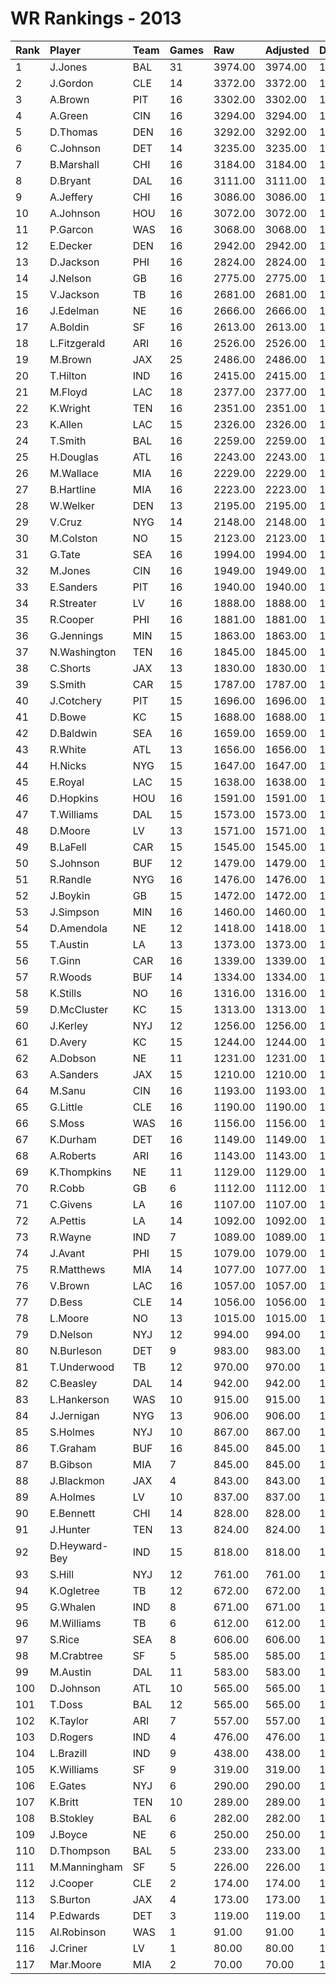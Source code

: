 # WR Rankings - 2013

| Rank | Player        | Team | Games | Raw     | Adjusted | Difficulty | Avg/Game | Typical | Consistency | Trend    |
| :----| :-------------| :----| :-----| :-------| :--------| :----------| :--------| :-------| :-----------| :--------|
| 1    | J.Jones       | BAL  | 31    | 3974.00 | 3974.00  | 1.000      | 128.19   | 127.50  | 18/0/13     | +220.7%  |
| 2    | J.Gordon      | CLE  | 14    | 3372.00 | 3372.00  | 1.000      | 240.86   | 246.00  | 8/1/5       | +129.3%  |
| 3    | A.Brown       | PIT  | 16    | 3302.00 | 3302.00  | 1.000      | 206.38   | 207.00  | 9/3/4       | +61.9%   |
| 4    | A.Green       | CIN  | 16    | 3294.00 | 3294.00  | 1.000      | 205.88   | 214.50  | 9/1/6       | +92.8%   |
| 5    | D.Thomas      | DEN  | 16    | 3292.00 | 3292.00  | 1.000      | 205.75   | 213.50  | 8/3/5       | +93.1%   |
| 6    | C.Johnson     | DET  | 14    | 3235.00 | 3235.00  | 1.000      | 231.07   | 192.00  | 5/1/8       | +161.0%  |
| 7    | B.Marshall    | CHI  | 16    | 3184.00 | 3184.00  | 1.000      | 199.00   | 198.50  | 8/1/7       | +90.0%   |
| 8    | D.Bryant      | DAL  | 16    | 3111.00 | 3111.00  | 1.000      | 194.44   | 197.00  | 6/3/7       | +113.9%  |
| 9    | A.Jeffery     | CHI  | 16    | 3086.00 | 3086.00  | 1.000      | 192.88   | 189.50  | 9/3/4       | +128.6%  |
| 10   | A.Johnson     | HOU  | 16    | 3072.00 | 3072.00  | 1.000      | 192.00   | 185.50  | 8/1/7       | +140.6%  |
| 11   | P.Garcon      | WAS  | 16    | 3068.00 | 3068.00  | 1.000      | 191.75   | 203.00  | 11/0/5      | +73.4%   |
| 12   | E.Decker      | DEN  | 16    | 2942.00 | 2942.00  | 1.000      | 183.88   | 183.00  | 9/0/7       | +210.3%  |
| 13   | D.Jackson     | PHI  | 16    | 2824.00 | 2824.00  | 1.000      | 176.50   | 176.00  | 9/1/6       | +172.6%  |
| 14   | J.Nelson      | GB   | 16    | 2775.00 | 2775.00  | 1.000      | 173.44   | 177.00  | 8/2/6       | +101.6%  |
| 15   | V.Jackson     | TB   | 16    | 2681.00 | 2681.00  | 1.000      | 167.56   | 167.50  | 9/3/4       | +170.8%  |
| 16   | J.Edelman     | NE   | 16    | 2666.00 | 2666.00  | 1.000      | 166.62   | 174.00  | 7/2/7       | +166.7%  |
| 17   | A.Boldin      | SF   | 16    | 2613.00 | 2613.00  | 1.000      | 163.31   | 151.50  | 8/0/8       | +182.6%  |
| 18   | L.Fitzgerald  | ARI  | 16    | 2526.00 | 2526.00  | 1.000      | 157.88   | 158.50  | 7/1/8       | +154.3%  |
| 19   | M.Brown       | JAX  | 25    | 2486.00 | 2486.00  | 1.000      | 99.44    | 96.50   | 13/1/11     | +232.6%  |
| 20   | T.Hilton      | IND  | 16    | 2415.00 | 2415.00  | 1.000      | 150.94   | 157.50  | 10/0/6      | +175.0%  |
| 21   | M.Floyd       | LAC  | 18    | 2377.00 | 2377.00  | 1.000      | 132.06   | 115.00  | 7/1/10      | +114.8%  |
| 22   | K.Wright      | TEN  | 16    | 2351.00 | 2351.00  | 1.000      | 146.94   | 153.50  | 8/3/5       | +104.9%  |
| 23   | K.Allen       | LAC  | 15    | 2326.00 | 2326.00  | 1.000      | 155.07   | 160.00  | 7/2/6       | +146.7%  |
| 24   | T.Smith       | BAL  | 16    | 2259.00 | 2259.00  | 1.000      | 141.19   | 141.50  | 6/4/6       | +105.7%  |
| 25   | H.Douglas     | ATL  | 16    | 2243.00 | 2243.00  | 1.000      | 140.19   | 141.00  | 9/2/5       | +132.8%  |
| 26   | M.Wallace     | MIA  | 16    | 2229.00 | 2229.00  | 1.000      | 139.31   | 142.00  | 8/0/8       | +187.0%  |
| 27   | B.Hartline    | MIA  | 16    | 2223.00 | 2223.00  | 1.000      | 138.94   | 127.50  | 7/2/7       | +89.1%   |
| 28   | W.Welker      | DEN  | 13    | 2195.00 | 2195.00  | 1.000      | 168.85   | 173.00  | 5/2/6       | INACTIVE |
| 29   | V.Cruz        | NYG  | 14    | 2148.00 | 2148.00  | 1.000      | 153.43   | 149.00  | 8/1/5       | +153.9%  |
| 30   | M.Colston     | NO   | 15    | 2123.00 | 2123.00  | 1.000      | 141.53   | 128.00  | 6/2/7       | +154.0%  |
| 31   | G.Tate        | SEA  | 16    | 1994.00 | 1994.00  | 1.000      | 124.62   | 123.00  | 9/0/7       | +198.0%  |
| 32   | M.Jones       | CIN  | 16    | 1949.00 | 1949.00  | 1.000      | 121.81   | 103.50  | 7/0/9       | +273.1%  |
| 33   | E.Sanders     | PIT  | 16    | 1940.00 | 1940.00  | 1.000      | 121.25   | 131.00  | 8/0/8       | +143.4%  |
| 34   | R.Streater    | LV   | 16    | 1888.00 | 1888.00  | 1.000      | 118.00   | 117.50  | 8/1/7       | +156.9%  |
| 35   | R.Cooper      | PHI  | 16    | 1881.00 | 1881.00  | 1.000      | 117.56   | 111.50  | 10/0/6      | +223.6%  |
| 36   | G.Jennings    | MIN  | 15    | 1863.00 | 1863.00  | 1.000      | 124.20   | 109.50  | 8/1/6       | +155.0%  |
| 37   | N.Washington  | TEN  | 16    | 1845.00 | 1845.00  | 1.000      | 115.31   | 122.50  | 11/0/5      | +178.1%  |
| 38   | C.Shorts      | JAX  | 13    | 1830.00 | 1830.00  | 1.000      | 140.77   | 146.00  | 5/1/7       | INACTIVE |
| 39   | S.Smith       | CAR  | 15    | 1787.00 | 1787.00  | 1.000      | 119.13   | 115.50  | 5/2/8       | +68.8%   |
| 40   | J.Cotchery    | PIT  | 15    | 1696.00 | 1696.00  | 1.000      | 113.07   | 106.00  | 7/2/6       | +200.0%  |
| 41   | D.Bowe        | KC   | 15    | 1688.00 | 1688.00  | 1.000      | 112.53   | 120.50  | 7/1/7       | +140.7%  |
| 42   | D.Baldwin     | SEA  | 16    | 1659.00 | 1659.00  | 1.000      | 103.69   | 118.00  | 9/0/7       | +227.6%  |
| 43   | R.White       | ATL  | 13    | 1656.00 | 1656.00  | 1.000      | 127.38   | 107.00  | 7/0/6       | +281.2%  |
| 44   | H.Nicks       | NYG  | 15    | 1647.00 | 1647.00  | 1.000      | 109.80   | 108.50  | 8/1/6       | +158.9%  |
| 45   | E.Royal       | LAC  | 15    | 1638.00 | 1638.00  | 1.000      | 109.20   | 106.00  | 9/0/6       | +199.9%  |
| 46   | D.Hopkins     | HOU  | 16    | 1591.00 | 1591.00  | 1.000      | 99.44    | 90.50   | 6/2/8       | +162.4%  |
| 47   | T.Williams    | DAL  | 15    | 1573.00 | 1573.00  | 1.000      | 104.87   | 106.00  | 10/0/5      | +161.8%  |
| 48   | D.Moore       | LV   | 13    | 1571.00 | 1571.00  | 1.000      | 120.85   | 111.50  | 6/2/5       | +173.4%  |
| 49   | B.LaFell      | CAR  | 15    | 1545.00 | 1545.00  | 1.000      | 103.00   | 105.50  | 7/3/5       | +190.1%  |
| 50   | S.Johnson     | BUF  | 12    | 1479.00 | 1479.00  | 1.000      | 123.25   | 137.50  | 6/2/4       | +151.3%  |
| 51   | R.Randle      | NYG  | 16    | 1476.00 | 1476.00  | 1.000      | 92.25    | 94.00   | 8/0/8       | +316.1%  |
| 52   | J.Boykin      | GB   | 15    | 1472.00 | 1472.00  | 1.000      | 98.13    | 94.50   | 8/0/7       | +894.9%  |
| 53   | J.Simpson     | MIN  | 16    | 1460.00 | 1460.00  | 1.000      | 91.25    | 91.00   | 11/1/4      | +162.3%  |
| 54   | D.Amendola    | NE   | 12    | 1418.00 | 1418.00  | 1.000      | 118.17   | 137.50  | 8/1/3       | +201.7%  |
| 55   | T.Austin      | LA   | 13    | 1373.00 | 1373.00  | 1.000      | 105.62   | 79.00   | 5/0/8       | INACTIVE |
| 56   | T.Ginn        | CAR  | 16    | 1339.00 | 1339.00  | 1.000      | 83.69    | 86.00   | 8/1/7       | +197.3%  |
| 57   | R.Woods       | BUF  | 14    | 1334.00 | 1334.00  | 1.000      | 95.29    | 91.50   | 8/0/6       | +147.4%  |
| 58   | K.Stills      | NO   | 16    | 1316.00 | 1316.00  | 1.000      | 82.25    | 81.00   | 9/0/7       | +390.1%  |
| 59   | D.McCluster   | KC   | 15    | 1313.00 | 1313.00  | 1.000      | 87.53    | 81.50   | 7/1/7       | +283.4%  |
| 60   | J.Kerley      | NYJ  | 12    | 1256.00 | 1256.00  | 1.000      | 104.67   | 105.00  | 6/1/5       | +198.7%  |
| 61   | D.Avery       | KC   | 15    | 1244.00 | 1244.00  | 1.000      | 82.93    | 71.50   | 6/4/5       | +142.3%  |
| 62   | A.Dobson      | NE   | 11    | 1231.00 | 1231.00  | 1.000      | 111.91   | 99.00   | 6/0/5       | +232.0%  |
| 63   | A.Sanders     | JAX  | 15    | 1210.00 | 1210.00  | 1.000      | 80.67    | 75.50   | 8/0/7       | +261.1%  |
| 64   | M.Sanu        | CIN  | 16    | 1193.00 | 1193.00  | 1.000      | 74.56    | 80.50   | 9/1/6       | +154.0%  |
| 65   | G.Little      | CLE  | 16    | 1190.00 | 1190.00  | 1.000      | 74.38    | 69.00   | 7/1/8       | +229.6%  |
| 66   | S.Moss        | WAS  | 16    | 1156.00 | 1156.00  | 1.000      | 72.25    | 80.00   | 11/1/4      | +244.6%  |
| 67   | K.Durham      | DET  | 16    | 1149.00 | 1149.00  | 1.000      | 71.81    | 65.00   | 7/1/8       | +282.8%  |
| 68   | A.Roberts     | ARI  | 16    | 1143.00 | 1143.00  | 1.000      | 71.44    | 61.00   | 9/0/7       | +357.6%  |
| 69   | K.Thompkins   | NE   | 11    | 1129.00 | 1129.00  | 1.000      | 102.64   | 92.00   | 6/0/5       | INACTIVE |
| 70   | R.Cobb        | GB   | 6     | 1112.00 | 1112.00  | 1.000      | 185.33   | 194.50  | 4/0/2       | +83.0%   |
| 71   | C.Givens      | LA   | 16    | 1107.00 | 1107.00  | 1.000      | 69.19    | 75.00   | 9/1/6       | +174.0%  |
| 72   | A.Pettis      | LA   | 14    | 1092.00 | 1092.00  | 1.000      | 78.00    | 68.50   | 9/0/5       | +255.0%  |
| 73   | R.Wayne       | IND  | 7     | 1089.00 | 1089.00  | 1.000      | 155.57   | 168.50  | 5/0/2       | INACTIVE |
| 74   | J.Avant       | PHI  | 15    | 1079.00 | 1079.00  | 1.000      | 71.93    | 65.00   | 7/0/8       | +202.6%  |
| 75   | R.Matthews    | MIA  | 14    | 1077.00 | 1077.00  | 1.000      | 76.93    | 62.50   | 8/0/6       | +422.5%  |
| 76   | V.Brown       | LAC  | 16    | 1057.00 | 1057.00  | 1.000      | 66.06    | 65.00   | 8/1/7       | +187.2%  |
| 77   | D.Bess        | CLE  | 14    | 1056.00 | 1056.00  | 1.000      | 75.43    | 73.50   | 8/1/5       | +162.9%  |
| 78   | L.Moore       | NO   | 13    | 1015.00 | 1015.00  | 1.000      | 78.08    | 77.50   | 7/2/4       | +218.9%  |
| 79   | D.Nelson      | NYJ  | 12    | 994.00  | 994.00   | 1.000      | 82.83    | 82.00   | 6/2/4       | +275.6%  |
| 80   | N.Burleson    | DET  | 9     | 983.00  | 983.00   | 1.000      | 109.22   | 96.50   | 3/1/5       | +240.5%  |
| 81   | T.Underwood   | TB   | 12    | 970.00  | 970.00   | 1.000      | 80.83    | 62.50   | 6/0/6       | +483.1%  |
| 82   | C.Beasley     | DAL  | 14    | 942.00  | 942.00   | 1.000      | 67.29    | 66.50   | 9/0/5       | +187.7%  |
| 83   | L.Hankerson   | WAS  | 10    | 915.00  | 915.00   | 1.000      | 91.50    | 89.50   | 6/0/4       | INACTIVE |
| 84   | J.Jernigan    | NYG  | 13    | 906.00  | 906.00   | 1.000      | 69.69    | 31.00   | 6/0/7       | +3901.5% |
| 85   | S.Holmes      | NYJ  | 10    | 867.00  | 867.00   | 1.000      | 86.70    | 71.00   | 5/0/5       | +197.7%  |
| 86   | T.Graham      | BUF  | 16    | 845.00  | 845.00   | 1.000      | 52.81    | 46.00   | 8/1/7       | +460.2%  |
| 87   | B.Gibson      | MIA  | 7     | 845.00  | 845.00   | 1.000      | 120.71   | 115.50  | 2/2/3       | INACTIVE |
| 88   | J.Blackmon    | JAX  | 4     | 843.00  | 843.00   | 1.000      | 210.75   | 247.50  | 2/1/1       | INACTIVE |
| 89   | A.Holmes      | LV   | 10    | 837.00  | 837.00   | 1.000      | 83.70    | 69.00   | 5/0/5       | +486.1%  |
| 90   | E.Bennett     | CHI  | 14    | 828.00  | 828.00   | 1.000      | 59.14    | 64.00   | 9/0/5       | +262.6%  |
| 91   | J.Hunter      | TEN  | 13    | 824.00  | 824.00   | 1.000      | 63.38    | 48.50   | 8/0/5       | +1255.7% |
| 92   | D.Heyward-Bey | IND  | 15    | 818.00  | 818.00   | 1.000      | 54.53    | 49.50   | 8/1/6       | +274.3%  |
| 93   | S.Hill        | NYJ  | 12    | 761.00  | 761.00   | 1.000      | 63.42    | 67.50   | 7/0/5       | INACTIVE |
| 94   | K.Ogletree    | TB   | 12    | 672.00  | 672.00   | 1.000      | 56.00    | 50.00   | 5/0/7       | +294.1%  |
| 95   | G.Whalen      | IND  | 8     | 671.00  | 671.00   | 1.000      | 83.88    | 97.50   | 5/0/3       | +244.4%  |
| 96   | M.Williams    | TB   | 6     | 612.00  | 612.00   | 1.000      | 102.00   | 100.00  | 3/0/3       | INACTIVE |
| 97   | S.Rice        | SEA  | 8     | 606.00  | 606.00   | 1.000      | 75.75    | 85.00   | 6/0/2       | INACTIVE |
| 98   | M.Crabtree    | SF   | 5     | 585.00  | 585.00   | 1.000      | 117.00   | 124.50  | 3/0/2       | N/A      |
| 99   | M.Austin      | DAL  | 11    | 583.00  | 583.00   | 1.000      | 53.00    | 42.50   | 4/1/6       | +228.4%  |
| 100  | D.Johnson     | ATL  | 10    | 565.00  | 565.00   | 1.000      | 56.50    | 50.00   | 4/1/5       | +200.7%  |
| 101  | T.Doss        | BAL  | 12    | 565.00  | 565.00   | 1.000      | 47.08    | 50.00   | 6/0/6       | +2625.0% |
| 102  | K.Taylor      | ARI  | 7     | 557.00  | 557.00   | 1.000      | 79.57    | 62.50   | 3/0/4       | +360.6%  |
| 103  | D.Rogers      | IND  | 4     | 476.00  | 476.00   | 1.000      | 119.00   | 171.00  | 3/0/1       | N/A      |
| 104  | L.Brazill     | IND  | 9     | 438.00  | 438.00   | 1.000      | 48.67    | 38.50   | 6/0/3       | +1071.4% |
| 105  | K.Williams    | SF   | 9     | 319.00  | 319.00   | 1.000      | 35.44    | 31.00   | 5/0/4       | INACTIVE |
| 106  | E.Gates       | NYJ  | 6     | 290.00  | 290.00   | 1.000      | 48.33    | 48.00   | 3/0/3       | INACTIVE |
| 107  | K.Britt       | TEN  | 10    | 289.00  | 289.00   | 1.000      | 28.90    | 20.50   | 5/0/5       | +442.2%  |
| 108  | B.Stokley     | BAL  | 6     | 282.00  | 282.00   | 1.000      | 47.00    | 50.50   | 3/1/2       | INACTIVE |
| 109  | J.Boyce       | NE   | 6     | 250.00  | 250.00   | 1.000      | 41.67    | 47.00   | 4/0/2       | +761.5%  |
| 110  | D.Thompson    | BAL  | 5     | 233.00  | 233.00   | 1.000      | 46.60    | 44.00   | 2/0/3       | INACTIVE |
| 111  | M.Manningham  | SF   | 5     | 226.00  | 226.00   | 1.000      | 45.20    | 44.00   | 3/0/2       | N/A      |
| 112  | J.Cooper      | CLE  | 2     | 174.00  | 174.00   | 1.000      | 87.00    | 87.00   | 1/0/1       | N/A      |
| 113  | S.Burton      | JAX  | 4     | 173.00  | 173.00   | 1.000      | 43.25    | 65.50   | 3/0/1       | INACTIVE |
| 114  | P.Edwards     | DET  | 3     | 119.00  | 119.00   | 1.000      | 39.67    | 39.67   | 1/0/2       | INACTIVE |
| 115  | Al.Robinson   | WAS  | 1     | 91.00   | 91.00    | 1.000      | 91.00    | 91.00   | 0/1/0       | N/A      |
| 116  | J.Criner      | LV   | 1     | 80.00   | 80.00    | 1.000      | 80.00    | 80.00   | 0/1/0       | INACTIVE |
| 117  | Mar.Moore     | MIA  | 2     | 70.00   | 70.00    | 1.000      | 35.00    | 35.00   | 1/0/1       | N/A      |

